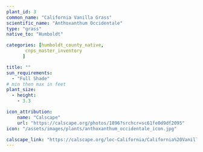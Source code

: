 ```yaml
---
plant_id: 3
common_name: "California Vanilla Grass"
scientific_name: "Anthoxanthum Occidentale"
type: "grass"
native_to: "Humboldt"

categories: [humboldt_county_native,
       cnps_master_inventory
      ]

title: ""
sun_requirements:
  - "Full Shade"
# min then max in feet
plant_size:
  - height: 
    - 3.3

icon_attribution: 
    name: "Calscape"
    url: "https://calscape.org/photos/1896?srchcr=sc61fe0d9df2095"
icon: "/assets/images/plants/anthoxanthum_occidentale_icon.jpg" 

calscape_link: "https://calscape.org/loc-California/California%20Vanilla%20Grass%20(Anthoxanthum%20occidentale)"
---
```


